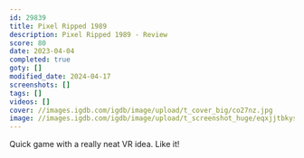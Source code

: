 ```yaml
---
id: 29839
title: Pixel Ripped 1989
description: Pixel Ripped 1989 - Review
score: 80
date: 2023-04-04
completed: true
goty: []
modified_date: 2024-04-17
screenshots: []
tags: []
videos: []
cover: //images.igdb.com/igdb/image/upload/t_cover_big/co27nz.jpg
image: //images.igdb.com/igdb/image/upload/t_screenshot_huge/eqxjjtbkysxeg4vs97hj.jpg
---
```

Quick game with a really neat VR idea. Like it!